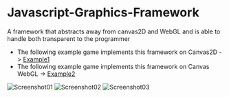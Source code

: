 # Javascript-Graphics-Framework
A framework that abstracts away from canvas2D and WebGL and is able to handle both transparent to the programmer

* The following example game implements this framework on Canvas2D -> [Example1](http://www.rayflectar.com/p03-Concepts/p03-MathMoth/game.html)
* The following example game implements this framework on Canvas WebGL -> [Example2](http://www.rayflectar.com/p04-Programming/p01-Rubik/rubik.html)

![Screenshot01](http://rayflectar.com/p04-Programming/images/Rcube00-min.jpg)
![Screenshot02](http://rayflectar.com/p04-Programming/images/Rcube04-min.jpg)
![Screenshot03](http://rayflectar.com/p04-Programming/images/Rcube03-min.jpg)
